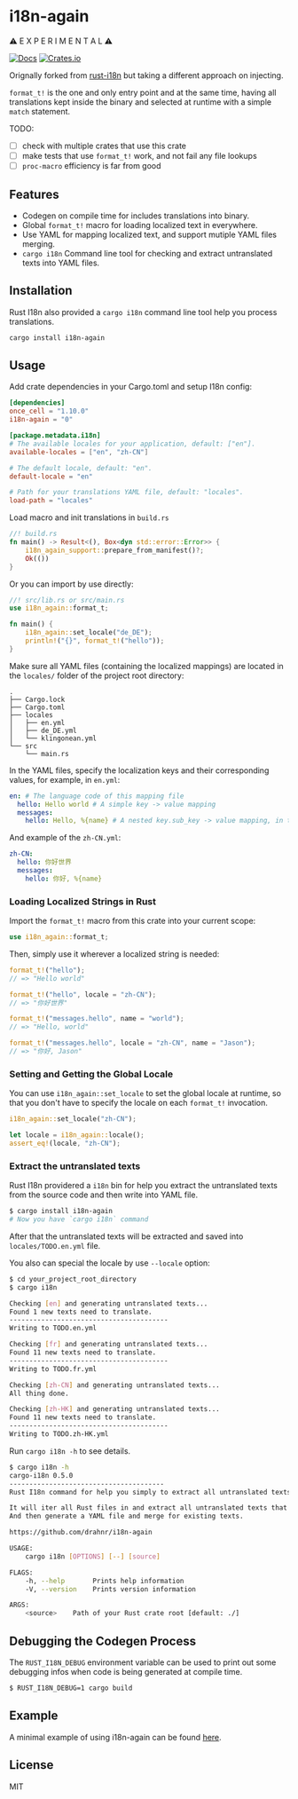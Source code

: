 # i18n-again

⚠️ E X P E R I M E N T A L ⚠️

[![Docs](https://docs.rs/i18n-again/badge.svg)](https://docs.rs/i18n-again/) [![Crates.io](https://img.shields.io/crates/v/i18n-again.svg)](https://crates.io/crates/i18n-again)

Orignally forked from [rust-i18n](https://github.com/longbridgeapp/rust-i18n) but taking a different approach on injecting.

`format_t!` is the one and only entry point and at the same time, having all translations kept inside the binary and selected at runtime with
a simple `match` statement. 

TODO:

* [ ] check with multiple crates that use this crate
* [ ] make tests that use `format_t!` work, and not fail any file lookups
* [ ] `proc-macro` efficiency is far from good

## Features

- Codegen on compile time for includes translations into binary.
- Global `format_t!` macro for loading localized text in everywhere.
- Use YAML for mapping localized text, and support mutiple YAML files merging.
- `cargo i18n` Command line tool for checking and extract untranslated texts into YAML files.

## Installation

Rust I18n also provided a `cargo i18n` command line tool help you process translations.

```bash
cargo install i18n-again
```

## Usage

Add crate dependencies in your Cargo.toml and setup I18n config:

```toml
[dependencies]
once_cell = "1.10.0"
i18n-again = "0"

[package.metadata.i18n]
# The available locales for your application, default: ["en"].
available-locales = ["en", "zh-CN"]

# The default locale, default: "en".
default-locale = "en"

# Path for your translations YAML file, default: "locales".
load-path = "locales"
```

Load macro and init translations in `build.rs`

```rs
//! build.rs
fn main() -> Result<(), Box<dyn std::error::Error>> {
    i18n_again_support::prepare_from_manifest()?;
    Ok(())
}
```

Or you can import by use directly:

```rs
//! src/lib.rs or src/main.rs
use i18n_again::format_t;

fn main() {
    i18n_again::set_locale("de_DE");
    println!("{}", format_t!("hello"));
}
```

Make sure all YAML files (containing the localized mappings) are located in the `locales/` folder of the project root directory:

```
.
├── Cargo.lock
├── Cargo.toml
├── locales
│   ├── en.yml
│   ├── de_DE.yml
│   └── klingonean.yml
└── src
    └── main.rs
```

In the YAML files, specify the localization keys and their corresponding values, for example, in `en.yml`:

```yml
en: # The language code of this mapping file
  hello: Hello world # A simple key -> value mapping
  messages:
    hello: Hello, %{name} # A nested key.sub_key -> value mapping, in this case "messages.hello" maps to "Hello, %{name}"
```

And example of the `zh-CN.yml`:

```yml
zh-CN:
  hello: 你好世界
  messages:
    hello: 你好, %{name}
```

### Loading Localized Strings in Rust

Import the `format_t!` macro from this crate into your current scope:

```rs
use i18n_again::format_t;
```

Then, simply use it wherever a localized string is needed:

```rs
format_t!("hello");
// => "Hello world"

format_t!("hello", locale = "zh-CN");
// => "你好世界"

format_t!("messages.hello", name = "world");
// => "Hello, world"

format_t!("messages.hello", locale = "zh-CN", name = "Jason");
// => "你好, Jason"
```

### Setting and Getting the Global Locale

You can use `i18n_again::set_locale` to set the global locale at runtime, so that you don't have to specify the locale on each `format_t!` invocation.

```rs
i18n_again::set_locale("zh-CN");

let locale = i18n_again::locale();
assert_eq!(locale, "zh-CN");
```

### Extract the untranslated texts

Rust I18n providered a `i18n` bin for help you extract the untranslated texts from the source code and then write into YAML file.

```bash
$ cargo install i18n-again
# Now you have `cargo i18n` command
```

After that the untranslated texts will be extracted and saved into `locales/TODO.en.yml` file.

You also can special the locale by use `--locale` option:

```bash
$ cd your_project_root_directory
$ cargo i18n

Checking [en] and generating untranslated texts...
Found 1 new texts need to translate.
----------------------------------------
Writing to TODO.en.yml

Checking [fr] and generating untranslated texts...
Found 11 new texts need to translate.
----------------------------------------
Writing to TODO.fr.yml

Checking [zh-CN] and generating untranslated texts...
All thing done.

Checking [zh-HK] and generating untranslated texts...
Found 11 new texts need to translate.
----------------------------------------
Writing to TODO.zh-HK.yml
```

Run `cargo i18n -h` to see details.

```bash
$ cargo i18n -h
cargo-i18n 0.5.0
---------------------------------------
Rust I18n command for help you simply to extract all untranslated texts from soruce code.

It will iter all Rust files in and extract all untranslated texts that used `format_t!` macro.
And then generate a YAML file and merge for existing texts.

https://github.com/drahnr/i18n-again

USAGE:
    cargo i18n [OPTIONS] [--] [source]

FLAGS:
    -h, --help       Prints help information
    -V, --version    Prints version information

ARGS:
    <source>    Path of your Rust crate root [default: ./]
```

## Debugging the Codegen Process

The `RUST_I18N_DEBUG` environment variable can be used to print out some debugging infos when code is being generated at compile time.

```bash
$ RUST_I18N_DEBUG=1 cargo build
```

## Example

A minimal example of using i18n-again can be found [here](https://github.com/drahnr/i18n-again/tree/main/examples).

## License

MIT
